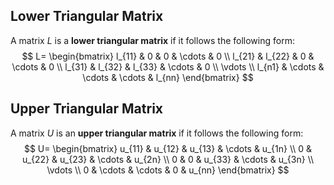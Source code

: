 ## Lower Triangular Matrix
A matrix $L$ is a **lower triangular matrix** if it follows the following form:
$$
L=
\begin{bmatrix}
l_{11} & 0 & 0 & \cdots & 0 \\ 
l_{21} & l_{22} & 0 & \cdots & 0 \\ 
l_{31} & l_{32} & l_{33} & \cdots & 0 \\ 
\vdots \\ 
l_{n1} & \cdots & \cdots & \cdots & l_{nn}
\end{bmatrix}
$$

## Upper Triangular Matrix
A matrix $U$ is an **upper triangular matrix** if it follows the following form:
$$
U=
\begin{bmatrix}
u_{11} & u_{12} & u_{13} & \cdots & u_{1n} \\ 
0 & u_{22} & u_{23} & \cdots & u_{2n} \\ 
0 & 0 & u_{33} & \cdots & u_{3n} \\ 
\vdots \\ 
0 & \cdots & \cdots & 0 & u_{nn}
\end{bmatrix}
$$
